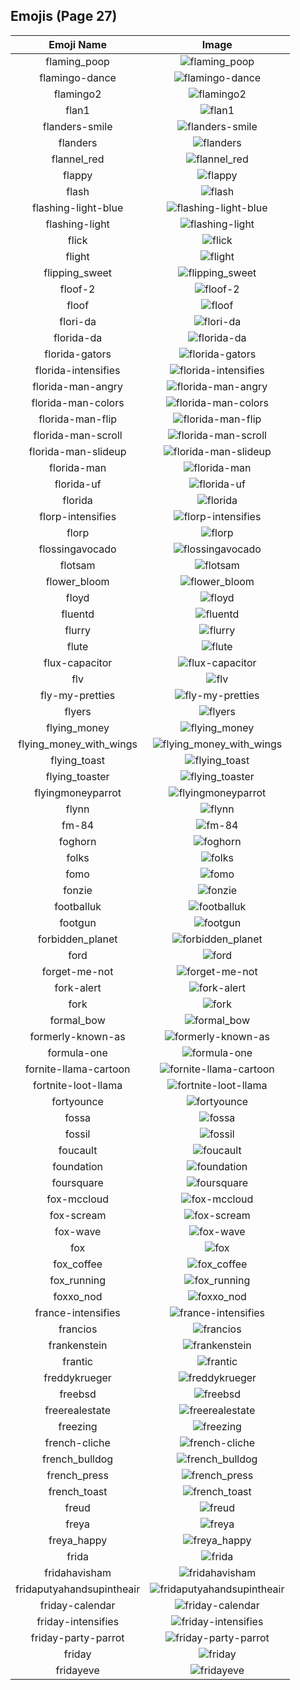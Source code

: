 
  ## Emojis (Page 27)
  |Emoji Name|Image|
  | :-: | :-: |
  |flaming_poop| ![flaming_poop](/output/flaming_poop.png)|
  |flamingo-dance| ![flamingo-dance](/output/flamingo-dance.gif)|
  |flamingo2| ![flamingo2](/output/flamingo2.png)|
  |flan1| ![flan1](/output/flan1.png)|
  |flanders-smile| ![flanders-smile](/output/flanders-smile.gif)|
  |flanders| ![flanders](/output/flanders.png)|
  |flannel_red| ![flannel_red](/output/flannel_red.png)|
  |flappy| ![flappy](/output/flappy.gif)|
  |flash| ![flash](/output/flash.png)|
  |flashing-light-blue| ![flashing-light-blue](/output/flashing-light-blue.gif)|
  |flashing-light| ![flashing-light](/output/flashing-light.gif)|
  |flick| ![flick](/output/flick.png)|
  |flight| ![flight](/output/flight.png)|
  |flipping_sweet| ![flipping_sweet](/output/flipping_sweet.jpg)|
  |floof-2| ![floof-2](/output/floof-2.png)|
  |floof| ![floof](/output/floof.png)|
  |flori-da| ![flori-da](/output/flori-da.png)|
  |florida-da| ![florida-da](/output/florida-da.png)|
  |florida-gators| ![florida-gators](/output/florida-gators.png)|
  |florida-intensifies| ![florida-intensifies](/output/florida-intensifies.gif)|
  |florida-man-angry| ![florida-man-angry](/output/florida-man-angry.gif)|
  |florida-man-colors| ![florida-man-colors](/output/florida-man-colors.gif)|
  |florida-man-flip| ![florida-man-flip](/output/florida-man-flip.gif)|
  |florida-man-scroll| ![florida-man-scroll](/output/florida-man-scroll.gif)|
  |florida-man-slideup| ![florida-man-slideup](/output/florida-man-slideup.gif)|
  |florida-man| ![florida-man](/output/florida-man.png)|
  |florida-uf| ![florida-uf](/output/florida-uf.png)|
  |florida| ![florida](/output/florida.png)|
  |florp-intensifies| ![florp-intensifies](/output/florp-intensifies.gif)|
  |florp| ![florp](/output/florp.png)|
  |flossingavocado| ![flossingavocado](/output/flossingavocado.gif)|
  |flotsam| ![flotsam](/output/flotsam.jpg)|
  |flower_bloom| ![flower_bloom](/output/flower_bloom.gif)|
  |floyd| ![floyd](/output/floyd.jpg)|
  |fluentd| ![fluentd](/output/fluentd.png)|
  |flurry| ![flurry](/output/flurry.png)|
  |flute| ![flute](/output/flute.gif)|
  |flux-capacitor| ![flux-capacitor](/output/flux-capacitor.gif)|
  |flv| ![flv](/output/flv.png)|
  |fly-my-pretties| ![fly-my-pretties](/output/fly-my-pretties.png)|
  |flyers| ![flyers](/output/flyers.png)|
  |flying_money| ![flying_money](/output/flying_money.gif)|
  |flying_money_with_wings| ![flying_money_with_wings](/output/flying_money_with_wings.gif)|
  |flying_toast| ![flying_toast](/output/flying_toast.png)|
  |flying_toaster| ![flying_toaster](/output/flying_toaster.gif)|
  |flyingmoneyparrot| ![flyingmoneyparrot](/output/flyingmoneyparrot.gif)|
  |flynn| ![flynn](/output/flynn.jpg)|
  |fm-84| ![fm-84](/output/fm-84.jpg)|
  |foghorn| ![foghorn](/output/foghorn.png)|
  |folks| ![folks](/output/folks.gif)|
  |fomo| ![fomo](/output/fomo.png)|
  |fonzie| ![fonzie](/output/fonzie.png)|
  |footballuk| ![footballuk](/output/footballuk.png)|
  |footgun| ![footgun](/output/footgun.png)|
  |forbidden_planet| ![forbidden_planet](/output/forbidden_planet.png)|
  |ford| ![ford](/output/ford.png)|
  |forget-me-not| ![forget-me-not](/output/forget-me-not.png)|
  |fork-alert| ![fork-alert](/output/fork-alert.png)|
  |fork| ![fork](/output/fork.png)|
  |formal_bow| ![formal_bow](/output/formal_bow.gif)|
  |formerly-known-as| ![formerly-known-as](/output/formerly-known-as.png)|
  |formula-one| ![formula-one](/output/formula-one.png)|
  |fornite-llama-cartoon| ![fornite-llama-cartoon](/output/fornite-llama-cartoon.png)|
  |fortnite-loot-llama| ![fortnite-loot-llama](/output/fortnite-loot-llama.png)|
  |fortyounce| ![fortyounce](/output/fortyounce.png)|
  |fossa| ![fossa](/output/fossa.jpg)|
  |fossil| ![fossil](/output/fossil.png)|
  |foucault| ![foucault](/output/foucault.png)|
  |foundation| ![foundation](/output/foundation.png)|
  |foursquare| ![foursquare](/output/foursquare.png)|
  |fox-mccloud| ![fox-mccloud](/output/fox-mccloud.png)|
  |fox-scream| ![fox-scream](/output/fox-scream.gif)|
  |fox-wave| ![fox-wave](/output/fox-wave.gif)|
  |fox| ![fox](/output/fox.gif)|
  |fox_coffee| ![fox_coffee](/output/fox_coffee.png)|
  |fox_running| ![fox_running](/output/fox_running.gif)|
  |foxxo_nod| ![foxxo_nod](/output/foxxo_nod.gif)|
  |france-intensifies| ![france-intensifies](/output/france-intensifies.gif)|
  |francios| ![francios](/output/francios.png)|
  |frankenstein| ![frankenstein](/output/frankenstein.jpg)|
  |frantic| ![frantic](/output/frantic.jpg)|
  |freddykrueger| ![freddykrueger](/output/freddykrueger.gif)|
  |freebsd| ![freebsd](/output/freebsd.png)|
  |freerealestate| ![freerealestate](/output/freerealestate.jpg)|
  |freezing| ![freezing](/output/freezing.png)|
  |french-cliche| ![french-cliche](/output/french-cliche.png)|
  |french_bulldog| ![french_bulldog](/output/french_bulldog.png)|
  |french_press| ![french_press](/output/french_press.png)|
  |french_toast| ![french_toast](/output/french_toast.png)|
  |freud| ![freud](/output/freud.png)|
  |freya| ![freya](/output/freya.png)|
  |freya_happy| ![freya_happy](/output/freya_happy.png)|
  |frida| ![frida](/output/frida.png)|
  |fridahavisham| ![fridahavisham](/output/fridahavisham.png)|
  |fridaputyahandsupintheair| ![fridaputyahandsupintheair](/output/fridaputyahandsupintheair.jpg)|
  |friday-calendar| ![friday-calendar](/output/friday-calendar.jpg)|
  |friday-intensifies| ![friday-intensifies](/output/friday-intensifies.gif)|
  |friday-party-parrot| ![friday-party-parrot](/output/friday-party-parrot.gif)|
  |friday| ![friday](/output/friday.jpg)|
  |fridayeve| ![fridayeve](/output/fridayeve.jpg)|
  